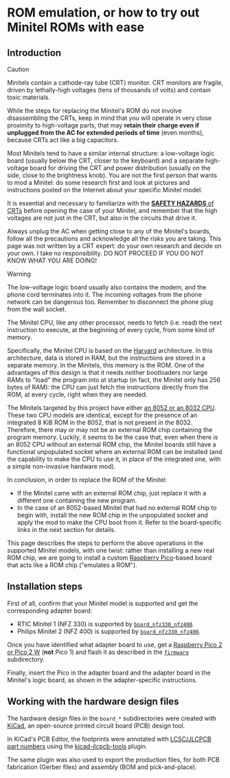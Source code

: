 # ROM emulation, or how to try out Minitel ROMs with ease

## Introduction

> [!CAUTION]
> Minitels contain a cathode-ray tube (CRT) monitor. CRT monitors are fragile,
> driven by lethally-high voltages (tens of thousands of volts) and contain
> toxic materials.
>
> While the steps for replacing the Minitel's ROM do not involve disassembling
> the CRTs, keep in mind that you will operate in very close proximity to
> high-voltage parts, that may
> **retain their charge even if unplugged from the AC for extended periods of time**
> (even months), because CRTs act like a big capacitors.
>
> Most Minitels tend to have a similar internal structure: a low-voltage logic
> board (usually below the CRT, closer to the keyboard) and a separate
> high-voltage board for driving the CRT and power distribution (usually on the
> side, close to the brightness knob). You are not the first person that wants
> to mod a Minitel: do some research first and look at pictures and instructions
> posted on the Internet about your specific Minitel model.
>
> It is essential and necessary to familiarize with the
> [**SAFETY HAZARDS** of CRTs](https://www.ifixit.com/Troubleshooting/Television/CRT+Repair+Risks+and+Safety/482706)
> before opening the case of your Minitel, and remember that the high voltages
> are not just in the CRT, but also in the circuits that drive it.
>
> Always unplug the AC when getting close to any of the Minitel's boards,
> follow all the precautions and acknowledge all the risks you are taking. This
> page was not written by a CRT expert: do your own research and decide on your
> own. I take no responsibility. DO NOT PROCEED IF YOU DO NOT KNOW WHAT YOU ARE
> DOING!

> [!WARNING]
> The low-voltage logic board usually also contains the modem, and the phone
> cord terminates into it. The incoming voltages from the phone network can be
> dangerous too. Remember to disconnect the phone plug from the wall socket.

The Minitel CPU, like any other processor, needs to fetch (i.e. read) the next
instruction to execute, at the beginning of every cycle, from some kind of
memory.

Specifically, the Minitel CPU is based on the
[Harvard](https://en.wikipedia.org/wiki/Harvard_architecture) architecture. In
this architecture, data is stored in RAM, but the instructions are stored in a
separate memory. In the Minitels, this memory is the ROM. One of the advantages
of this design is that it needs neither bootloaders nor large RAMs to "load" the
program into at startup (in fact, the Minitel only has 256 bytes of RAM): the
CPU can just fetch the instructions directly from the ROM, at every cycle, right
when they are needed.

The Minitels targeted by this project have either
[an 8052 or an 8032 CPU](https://en.wikipedia.org/wiki/Intel_MCS-51). These two
CPU models are identical, except for the presence of an integrated 8 KiB ROM in
the 8052, that is not present in the 8032. Therefore, there may or may not be an
external ROM chip containing the program memory. Luckily, it seems to be the
case that, even when there is an 8052 CPU without an external ROM chip, the
Minitel boards still have a functional unpopulated socket where an external ROM
can be installed (and the capability to make the CPU to use it, in place of the
integrated one, with a simple non-invasive hardware mod).

In conclusion, in order to replace the ROM of the Minitel:
* If the Minitel came with an external ROM chip, just replace it with a
  different one containing the new program.
* In the case of an 8052-based Minitel that had no external ROM chip to begin
  with, install the new ROM chip in the unpopulated socket and apply the mod to
  make the CPU boot from it. Refer to the board-specific links in the next
  section for details.

This page describes the steps to perform the above operations in the supported
Minitel models, with one twist: rather than installing a new real ROM chip, we
are going to install a custom
[Raspberry Pico](https://www.raspberrypi.com/documentation/microcontrollers/pico-series.html)-based
board that acts like a ROM chip ("emulates a ROM").

## Installation steps

First of all, confirm that your Minitel model is supported and get the
corresponding adapter board:
* RTIC Minitel 1 (NFZ 330) is supported by
  [`board_nfz330_nfz400`](board_nfz330_nfz400/).
* Philips Minitel 2 (NFZ 400) is supported by
  [`board_nfz330_nfz400`](board_nfz330_nfz400/).

Once you have identified what adapter board to use, get a
[Raspberry Pico 2 or Pico 2 W](https://www.raspberrypi.com/products/raspberry-pi-pico-2/)
(**not** Pico 1) and flash it as described in the
[`firmware`](firmware/README.md) subdirectory.

Finally, insert the Pico in the adapter board and the adapter board in the
Minitel's logic board, as shown in the adapter-specific instructions.

## Working with the hardware design files

The hardware design files in the `board_*` subdirectories were created with
[KiCad](https://www.kicad.org/), an open-source printed circuit board (PCB)
design tool.

In KiCad's PCB Editor, the footprints were annotated with
[LCSC/JLCPCB part numbers](https://jlcpcb.com/parts) using the
[kicad-jlcpcb-tools](https://github.com/Bouni/kicad-jlcpcb-tools) plugin.

The same plugin was also used to export the production files, for both PCB
fabrication (Gerber files) and assembly (BOM and pick-and-place).
